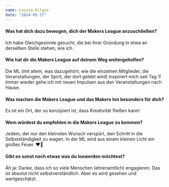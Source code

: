 ```yaml
---
name: Louisa Kilgus
date: "2024-05-17"
---
```


#### Was hat dich dazu bewogen, dich der Makers League anzuschließen?

Ich habe Gleichgesinnte gesucht, die bei ihrer Gründung in etwa an derselben Stelle stehen, wie ich.

#### Wie hat dir die Makers League auf deinem Weg weitergeholfen?

Die ML (mit allem, was dazugehört; wie die einzelnen Mitglieder, die Veranstaltungen, der Spirit, der dort gelebt wird) inspiriert mich seit Tag 1! Immer wieder gehe ich mit neuen Impulsen aus den Veranstaltungen nach Hause.

#### Was machen die Makers League und das Makers Inn besonders für dich?

Es ist ein Ort, der so konzipiert ist, dass Kreativität fließen kann!

#### Wem würdest du empfehlen in die Makers League zu kommen?

Jedem, der nur den kleinsten Wunsch verspürt, den Schritt in die Selbstständigkeit zu wagen. In der ML wird aus einem kleinen Licht ein großes Feuer. ❤️‍🔥

#### Gibt es sonst noch etwas was du loswerden möchtest?

Äh ja: Danke, dass ich so viele Menschen (ehrenamtlich) engagieren. Das ist absolut nicht selbstverständlich. Aber es wird gesehen und wertgeschätzt.
